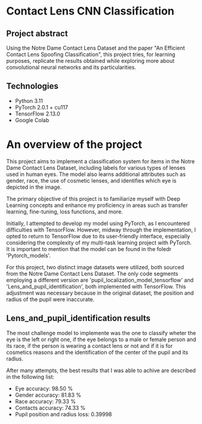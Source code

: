 # Contact Lens CNN Classification
## Project abstract
<p>Using the Notre Dame Contact Lens Dataset and the paper "An Efficient Contact Lens Spoofing Classification", this project tries, for learning purposes, replicate the results obtained while exploring more about convolutional neural networks and its particularities.</p>

## Technologies
<ul>
<li>Python 3.11</li>
<li>PyTorch 2.0.1 + cu117</li>
<li>TensorFlow 2.13.0</li>
<li>Google Colab</li>
</ul>

# An overview of the project
<p>This project aims to implement a classification system for items in the Notre Dame Contact Lens Dataset, including labels for various types of lenses used in human eyes. The model also learns additional attributes such as gender, race, the use of cosmetic lenses, and identifies which eye is depicted in the image.</p>
<p>The primary objective of this project is to familiarize myself with Deep Learning concepts and enhance my proficiency in areas such as transfer learning, fine-tuning, loss functions, and more.</p>
<p>Initially, I attempted to develop my model using PyTorch, as I encountered difficulties with TensorFlow. However, midway through the implementation, I opted to return to TensorFlow due to its user-friendly interface, especially considering the complexity of my multi-task learning project with PyTorch. It is important to mention that the model can be found in the foledr 'Pytorch_models'.</p>
<p>For this project, two distinct image datasets were utilized, both sourced from the Notre Dame Contact Lens Dataset. The only code segments employing a different version are 'pupil_localization_model_tensorflow' and 'Lens_and_pupil_identification', both implemented with TensorFlow. This adjustment was necessary because in the original dataset, the position and radius of the pupil were inaccurate.</p>

## Lens_and_pupil_identification results
<p>The most challenge model to implemente was the one to classify wheter the eye is the left or right one, if the eye belongs to a male or female person and its race, if the person is wearing a contact lens or not and if it is for cosmetics reasons and the identification of the center of the pupil and its radius.</p>
<p> After many attempts, the best results that I was able to achive are described in the following list:</p>
<ul>
    <li>Eye accuracy:                    98.50 %</li>
    <li>Gender accuracy:                 81.83 %</li>
    <li>Race accuracy:                   79.33 %</li>
    <li>Contacts accuracy:               74.33 %</li>
    <li>Pupil position and radius loss:  0.39998</li>
</ul>